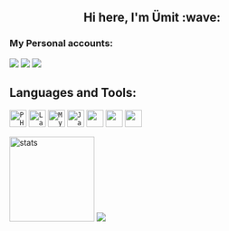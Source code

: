 <h2 align="center"> Hi here, I'm Ümit :wave:</h2>

<h3>My Personal accounts:</h3>
<p align="left">
<a href = "https://www.linkedin.com/in/%C3%BCmit-ulusoy/"> <img src ="https://camo.githubusercontent.com/a80d00f23720d0bc9f55481cfcd77ab79e141606829cf16ec43f8cacc7741e46/68747470733a2f2f696d672e736869656c64732e696f2f62616467652f4c696e6b6564496e2d3030373742353f7374796c653d666f722d7468652d6261646765266c6f676f3d6c696e6b6564696e266c6f676f436f6c6f723d7768697465"></a>
<a href = "mailto:umittulusoyy0@gmail.com"> <img src ="https://img.shields.io/badge/Gmail-D14836?style=for-the-badge&logo=gmail&logoColor=white"></a>
<a href="https://discord.com/users/346671783019282432" target"blank_"><img src="https://img.shields.io/badge/discord%20-7289DA.svg?&style=for-the-badge&logo=discord&logoColor=white"></a>

  
</p>
 

## Languages and Tools:

<code><img alt="PHP" height="30" src="https://img.shields.io/badge/php%20%20-787cb4.svg?&style=for-the-badge&logo=php&logoColor=white"></code>
<code><img alt="Laravel" height="30" src="https://img.shields.io/badge/laravel%20%20-white.svg?&style=for-the-badge&logo=laravel&logoColor=ef3b2d"></code>
<code><img alt="MySQL" height="30" src="https://img.shields.io/badge/mysql%20%20-00618a.svg?&style=for-the-badge&logo=mysql&logoColor=white"></code>
<code><img alt="JavaScript" height="30" src="https://img.shields.io/badge/javascript%20-F7DF1E.svg?&style=for-the-badge&logo=javascript&logoColor=black"></code>
<code><img height="30" src="https://camo.githubusercontent.com/dfc69d704694f22168bea3d84584663777fa5301dcad5bbcb5459b336da8d554/68747470733a2f2f696d672e736869656c64732e696f2f62616467652f4e6f64652e6a732d3433383533443f7374796c653d666f722d7468652d6261646765266c6f676f3d6e6f64652e6a73266c6f676f436f6c6f723d7768697465"></code>
<code><img height="30" src="https://camo.githubusercontent.com/e988dbddd23f51aed1cafbc52871a54b98a997c8d9750623a7f2c1b7d359bcf4/68747470733a2f2f616b6966393734382e6d652f6261646765732f68746d6c352e737667"></code>
<code><img height="30" src="https://camo.githubusercontent.com/63350538fde994bc287ccd4908809301e157980e6564bf78d2c5cec22c0a5914/68747470733a2f2f696d672e736869656c64732e696f2f62616467652f446f636b65722d3243413545303f7374796c653d666f722d7468652d6261646765266c6f676f3d646f636b6572266c6f676f436f6c6f723d7768697465"></code>

<p align="left"><img src="https://github-readme-stats.vercel.app/api?username=Umit-Ulusoy&count_private=true&show_icons=true&theme=dark&hide_border=true" width="%100" height="150px" alt="stats" />
 <img src="https://github-readme-stats.vercel.app/api/top-langs/?username=Umit-Ulusoy&layout=compact&theme=dark&hide_border=true" />
